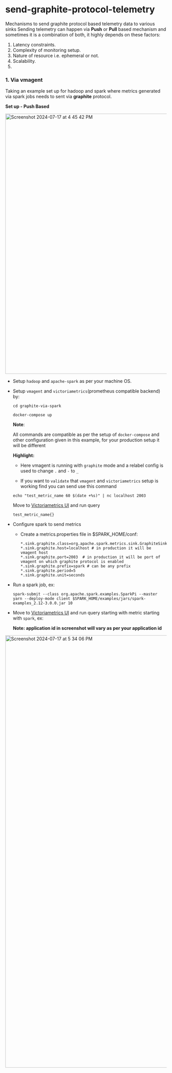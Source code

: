 # send-graphite-protocol-telemetry
Mechanisms to send graphite protocol based telemetry data to various sinks
Sending telemetry can happen via **Push** or **Pull** based mechanism and sometimes it is a combination of both, it highly depends on these factors:
1. Latency constraints.
2. Complexity of monitoring setup.
3. Nature of resource i.e. ephemeral or not.
4. Scalability.
5. 


### 1. Via vmagent

Taking an example set up for hadoop and spark where metrics generated via spark jobs needs to sent via **graphite** protocol.

**Set up - Push Based**


  <img width="809" alt="Screenshot 2024-07-17 at 4 45 42 PM" src="https://github.com/user-attachments/assets/2a9be30b-4a1b-4c26-b32c-780ff1475df0">

- Setup `hadoop` and `apache-spark` as per your machine OS.

- Setup `vmagent` and `victoriametrics`(prometheus compatible backend) by:
  

   `
   cd graphite-via-spark
   `
  
   `
   docker-compose up
   `
  
   **Note**:

  All commands are compatible as per the setup of `docker-compose` and other configuration given in this example,
  for your production setup it will be different
  

   **Highlight:**

   - Here vmagent is running with `graphite` mode and a relabel config is used to change `.` and `-` to `_`

   - If you want to `validate` that `vmagent` and `victoriametrics` setup is working find you can send use this
   command 

    ```
    echo "test_metric_name 60 $(date +%s)" | nc localhost 2003
    ```
  
    Move to [Victoriametrics UI](http://localhost:8439/vmui) and run query

    ```
    test_metric_name{}
    ```
  
- Configure spark to send metrics
    - Create a metrics.properties file in $SPARK_HOME/conf:
      
      ```
      *.sink.graphite.class=org.apache.spark.metrics.sink.GraphiteSink
      *.sink.graphite.host=localhost # in production it will be vmagent host 
      *.sink.graphite.port=2003  # in production it will be port of vmagent on which graphite protocol is enabled
      *.sink.graphite.prefix=spark # can be any prefix
      *.sink.graphite.period=5
      *.sink.graphite.unit=seconds
- Run a spark job, ex:

  `spark-submit --class org.apache.spark.examples.SparkPi --master yarn --deploy-mode client $SPARK_HOME/examples/jars/spark-examples_2.12-3.0.0.jar 10
  `

- Move to [Victoriametrics UI](http://localhost:8439/vmui) and run query starting with metric starting with `spark`, ex:

  **Note: application id in screenshot will vary as per your application id**
  
  
<img width="1344" alt="Screenshot 2024-07-17 at 5 34 06 PM" src="https://github.com/user-attachments/assets/4c15e9f8-7606-4322-b6a2-f2c1c580ceb7">



   
